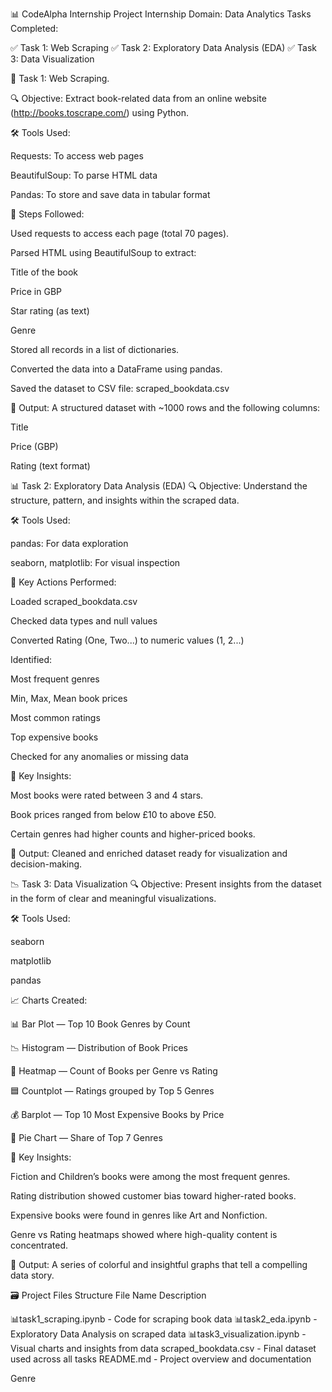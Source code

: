 📊 CodeAlpha Internship Project
Internship Domain: Data Analytics
Tasks Completed:

✅ Task 1: Web Scraping
✅ Task 2: Exploratory Data Analysis (EDA)
✅ Task 3: Data Visualization


🧩 Task 1: Web Scraping.

🔍 Objective:
Extract book-related data from an online website (http://books.toscrape.com/) using Python.

🛠 Tools Used:

Requests: To access web pages

BeautifulSoup: To parse HTML data

Pandas: To store and save data in tabular format

📝 Steps Followed:

Used requests to access each page (total 70 pages).

Parsed HTML using BeautifulSoup to extract:

Title of the book

Price in GBP

Star rating (as text)

Genre

Stored all records in a list of dictionaries.

Converted the data into a DataFrame using pandas.

Saved the dataset to CSV file: scraped_bookdata.csv

🎯 Output:
A structured dataset with ~1000 rows and the following columns:

Title

Price (GBP)

Rating (text format)


📊 Task 2: Exploratory Data Analysis (EDA)
🔍 Objective:
Understand the structure, pattern, and insights within the scraped data.

🛠 Tools Used:

pandas: For data exploration

seaborn, matplotlib: For visual inspection

📝 Key Actions Performed:

Loaded scraped_bookdata.csv

Checked data types and null values

Converted Rating (One, Two...) to numeric values (1, 2...)

Identified:

Most frequent genres

Min, Max, Mean book prices

Most common ratings

Top expensive books

Checked for any anomalies or missing data

🧠 Key Insights:

Most books were rated between 3 and 4 stars.

Book prices ranged from below £10 to above £50.

Certain genres had higher counts and higher-priced books.

🎯 Output:
Cleaned and enriched dataset ready for visualization and decision-making.


📉 Task 3: Data Visualization
🔍 Objective:
Present insights from the dataset in the form of clear and meaningful visualizations.

🛠 Tools Used:

seaborn

matplotlib

pandas

📈 Charts Created:

📊 Bar Plot — Top 10 Book Genres by Count

📉 Histogram — Distribution of Book Prices

🧊 Heatmap — Count of Books per Genre vs Rating

🟦 Countplot — Ratings grouped by Top 5 Genres

💰 Barplot — Top 10 Most Expensive Books by Price

🥧 Pie Chart — Share of Top 7 Genres

🧠 Key Insights:

Fiction and Children’s books were among the most frequent genres.

Rating distribution showed customer bias toward higher-rated books.

Expensive books were found in genres like Art and Nonfiction.

Genre vs Rating heatmaps showed where high-quality content is concentrated.

🎯 Output:
A series of colorful and insightful graphs that tell a compelling data story.

🗃 Project Files Structure
File Name	Description

📊task1_scraping.ipynb - Code for scraping book data
📊task2_eda.ipynb	- Exploratory Data Analysis on scraped data
📊task3_visualization.ipynb	- Visual charts and insights from data
scraped_bookdata.csv - Final dataset used across all tasks
README.md	- Project overview and documentation

Genre

